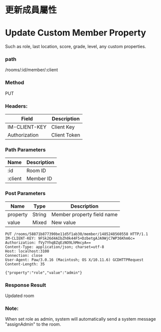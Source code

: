# 更新成員屬性

# Update Custom Member Property

Such as role, last location, score, grade, level, any custom properties.

### path

/rooms/:id/member/:client

### Method

PUT

### Headers:

| Field         | Description  |
| ------------- | ------------ |
| IM-CLIENT-KEY | Client Key   |
| Authorization | Client Token |

### Path Parameters

| Name    | Description |
| ------- | ----------- |
| :id     | Room ID     |
| :client | Member ID   |

### Post Parameters

| Name     | Type   | Description                |
| -------- | ------ | -------------------------- |
| property | String | Member property field name |
| value    | Mixed  | New value                  |

```
PUT /rooms/58871b877390be11d5f1ab30/member/1485248560558 HTTP/1.1
IM-CLIENT-KEY: 9FSk26d4AIbZh0k44F5+DzbetgAJA9WjC7WP36Khm6c=
Authorization: fVy7YhqBZqEzNO9LhMmcyA==
Content-Type: application/json; charset=utf-8
Host: localhost:3100
Connection: close
User-Agent: Paw/3.0.16 (Macintosh; OS X/10.11.6) GCDHTTPRequest
Content-Length: 35

{"property":"role","value":"admin"}

```

### Response Result

Updated room

### Note:

When set role as admin, system will automatically send a system message "assignAdmin" to the room.
